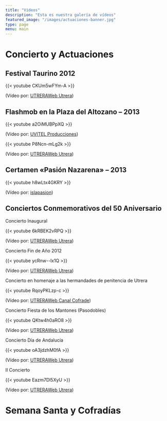 ```yaml
---
title: "Vídeos"
description: "Esta es nuestra galería de vídeos"
featured_image: "/images/actuaciones-banner.jpg"
type: page
menu: main
---
```


# Concierto y Actuaciones

## Festival Taurino 2012

{{< youtube CKUm5wFYm-A >}}

(Vídeo por: [UTRERAWeb Utrera](https://www.youtube.com/channel/UC6bbe94H2ah1prRP_4rlO7g))

## Flashmob en la Plaza del Altozano – 2013

{{< youtube a2OiMUBPpXQ >}}

(Vídeo por: [UVITEL Producciones](https://www.youtube.com/channel/UCPOr12PTVWMX3xOMiGZyXsA))

{{< youtube P8Ncn-mLg2k >}}

(Vídeo por: [UTRERAWeb Utrera](https://www.youtube.com/channel/UC6bbe94H2ah1prRP_4rlO7g))

## Certamen «Pasión Nazarena» – 2013

{{< youtube h8wLtx4GKRY >}}

(Vídeo por: [islapasion](https://www.youtube.com/channel/UCoWi46a9ekya1xpM9gfu2pQ))

## Conciertos Conmemorativos del 50 Aniversario

Concierto Inaugural

{{< youtube 6kRBEK2vRPQ >}}

(Vídeo por: [UTRERAWeb Utrera](https://www.youtube.com/channel/UC6bbe94H2ah1prRP_4rlO7g))

Concierto Fin de Año 2012

{{< youtube ycRnw--lx1Q >}}

(Vídeo por: [UTRERAWeb Utrera](https://www.youtube.com/channel/UC6bbe94H2ah1prRP_4rlO7g))

Concierto en homenaje a las hermandades de penitencia de Utrera

{{< youtube RqoyPKLzp-c >}}

(Vídeo por: [UTRERAWeb Canal Cofrade](https://www.youtube.com/channel/UCkCUB3iJG7SjzdAPLT-lndQ))

Concierto Fiesta de los Mantones (Pasodobles)

{{< youtube QKtw4h0aRO8 >}}

(Vídeo por: [UTRERAWeb Utrera](https://www.youtube.com/channel/UC6bbe94H2ah1prRP_4rlO7g))

Concierto Día de Andalucía

{{< youtube oA3jdzhM0fA >}}

(Vídeo por: [UTRERAWeb Utrera](https://www.youtube.com/channel/UC6bbe94H2ah1prRP_4rlO7g))

II Concierto

{{< youtube Eazm7Dl5XyU >}}

(Vídeo por: [UTRERAWeb Utrera](https://www.youtube.com/channel/UC6bbe94H2ah1prRP_4rlO7g))






# Semana Santa y Cofradías

